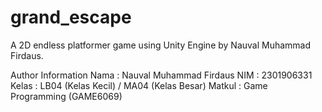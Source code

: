 # grand_escape
A 2D endless platformer game using Unity Engine by Nauval Muhammad Firdaus.

Author Information
Nama    : Nauval Muhammad Firdaus
NIM	    : 2301906331
Kelas	  : LB04 (Kelas Kecil) / MA04 (Kelas Besar)
Matkul	: Game Programming (GAME6069)
